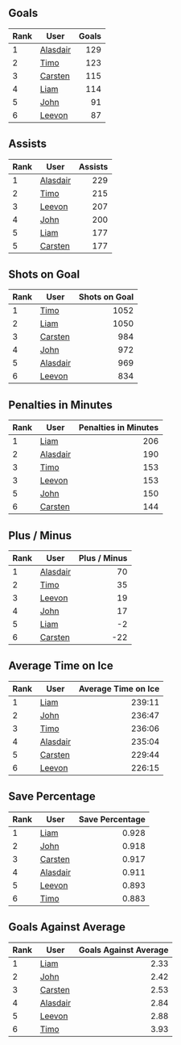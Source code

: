 ## Goals
| Rank | User | Goals |
| :--- | ---- | ---------: |
| 1 | [Alasdair](https://github.com/llevasseur/fantasy-hockey-league/blob/main/ROSTERS.md#Alasdair) |  129 |
| 2 | [Timo](https://github.com/llevasseur/fantasy-hockey-league/blob/main/ROSTERS.md#Timo) |  123 |
| 3 | [Carsten](https://github.com/llevasseur/fantasy-hockey-league/blob/main/ROSTERS.md#Carsten) |  115 |
| 4 | [Liam](https://github.com/llevasseur/fantasy-hockey-league/blob/main/ROSTERS.md#Liam) |  114 |
| 5 | [John](https://github.com/llevasseur/fantasy-hockey-league/blob/main/ROSTERS.md#John) |  91 |
| 6 | [Leevon](https://github.com/llevasseur/fantasy-hockey-league/blob/main/ROSTERS.md#Leevon) |  87 |
## Assists
| Rank | User | Assists |
| :--- | ---- | ---------: |
| 1 | [Alasdair](https://github.com/llevasseur/fantasy-hockey-league/blob/main/ROSTERS.md#Alasdair) |  229 |
| 2 | [Timo](https://github.com/llevasseur/fantasy-hockey-league/blob/main/ROSTERS.md#Timo) |  215 |
| 3 | [Leevon](https://github.com/llevasseur/fantasy-hockey-league/blob/main/ROSTERS.md#Leevon) |  207 |
| 4 | [John](https://github.com/llevasseur/fantasy-hockey-league/blob/main/ROSTERS.md#John) |  200 |
| 5 | [Liam](https://github.com/llevasseur/fantasy-hockey-league/blob/main/ROSTERS.md#Liam) |  177 |
| 5 | [Carsten](https://github.com/llevasseur/fantasy-hockey-league/blob/main/ROSTERS.md#Carsten) |  177 |
## Shots on Goal
| Rank | User | Shots on Goal |
| :--- | ---- | ---------: |
| 1 | [Timo](https://github.com/llevasseur/fantasy-hockey-league/blob/main/ROSTERS.md#Timo) |  1052 |
| 2 | [Liam](https://github.com/llevasseur/fantasy-hockey-league/blob/main/ROSTERS.md#Liam) |  1050 |
| 3 | [Carsten](https://github.com/llevasseur/fantasy-hockey-league/blob/main/ROSTERS.md#Carsten) |  984 |
| 4 | [John](https://github.com/llevasseur/fantasy-hockey-league/blob/main/ROSTERS.md#John) |  972 |
| 5 | [Alasdair](https://github.com/llevasseur/fantasy-hockey-league/blob/main/ROSTERS.md#Alasdair) |  969 |
| 6 | [Leevon](https://github.com/llevasseur/fantasy-hockey-league/blob/main/ROSTERS.md#Leevon) |  834 |
## Penalties in Minutes
| Rank | User | Penalties in Minutes |
| :--- | ---- | ---------: |
| 1 | [Liam](https://github.com/llevasseur/fantasy-hockey-league/blob/main/ROSTERS.md#Liam) |  206 |
| 2 | [Alasdair](https://github.com/llevasseur/fantasy-hockey-league/blob/main/ROSTERS.md#Alasdair) |  190 |
| 3 | [Timo](https://github.com/llevasseur/fantasy-hockey-league/blob/main/ROSTERS.md#Timo) |  153 |
| 3 | [Leevon](https://github.com/llevasseur/fantasy-hockey-league/blob/main/ROSTERS.md#Leevon) |  153 |
| 5 | [John](https://github.com/llevasseur/fantasy-hockey-league/blob/main/ROSTERS.md#John) |  150 |
| 6 | [Carsten](https://github.com/llevasseur/fantasy-hockey-league/blob/main/ROSTERS.md#Carsten) |  144 |
## Plus / Minus
| Rank | User | Plus / Minus |
| :--- | ---- | ---------: |
| 1 | [Alasdair](https://github.com/llevasseur/fantasy-hockey-league/blob/main/ROSTERS.md#Alasdair) |  70 |
| 2 | [Timo](https://github.com/llevasseur/fantasy-hockey-league/blob/main/ROSTERS.md#Timo) |  35 |
| 3 | [Leevon](https://github.com/llevasseur/fantasy-hockey-league/blob/main/ROSTERS.md#Leevon) |  19 |
| 4 | [John](https://github.com/llevasseur/fantasy-hockey-league/blob/main/ROSTERS.md#John) |  17 |
| 5 | [Liam](https://github.com/llevasseur/fantasy-hockey-league/blob/main/ROSTERS.md#Liam) |  -2 |
| 6 | [Carsten](https://github.com/llevasseur/fantasy-hockey-league/blob/main/ROSTERS.md#Carsten) |  -22 |
## Average Time on Ice
| Rank | User | Average Time on Ice |
| :--- | ---- | ---------: |
| 1 | [Liam](https://github.com/llevasseur/fantasy-hockey-league/blob/main/ROSTERS.md#Liam) |  239:11 |
| 2 | [John](https://github.com/llevasseur/fantasy-hockey-league/blob/main/ROSTERS.md#John) |  236:47 |
| 3 | [Timo](https://github.com/llevasseur/fantasy-hockey-league/blob/main/ROSTERS.md#Timo) |  236:06 |
| 4 | [Alasdair](https://github.com/llevasseur/fantasy-hockey-league/blob/main/ROSTERS.md#Alasdair) |  235:04 |
| 5 | [Carsten](https://github.com/llevasseur/fantasy-hockey-league/blob/main/ROSTERS.md#Carsten) |  229:44 |
| 6 | [Leevon](https://github.com/llevasseur/fantasy-hockey-league/blob/main/ROSTERS.md#Leevon) |  226:15 |
## Save Percentage
| Rank | User | Save Percentage |
| :--- | ---- | ---------: |
| 1 | [Liam](https://github.com/llevasseur/fantasy-hockey-league/blob/main/ROSTERS.md#Liam) |  0.928 |
| 2 | [John](https://github.com/llevasseur/fantasy-hockey-league/blob/main/ROSTERS.md#John) |  0.918 |
| 3 | [Carsten](https://github.com/llevasseur/fantasy-hockey-league/blob/main/ROSTERS.md#Carsten) |  0.917 |
| 4 | [Alasdair](https://github.com/llevasseur/fantasy-hockey-league/blob/main/ROSTERS.md#Alasdair) |  0.911 |
| 5 | [Leevon](https://github.com/llevasseur/fantasy-hockey-league/blob/main/ROSTERS.md#Leevon) |  0.893 |
| 6 | [Timo](https://github.com/llevasseur/fantasy-hockey-league/blob/main/ROSTERS.md#Timo) |  0.883 |
## Goals Against Average
| Rank | User | Goals Against Average |
| :--- | ---- | ---------: |
| 1 | [Liam](https://github.com/llevasseur/fantasy-hockey-league/blob/main/ROSTERS.md#Liam) |  2.33 |
| 2 | [John](https://github.com/llevasseur/fantasy-hockey-league/blob/main/ROSTERS.md#John) |  2.42 |
| 3 | [Carsten](https://github.com/llevasseur/fantasy-hockey-league/blob/main/ROSTERS.md#Carsten) |  2.53 |
| 4 | [Alasdair](https://github.com/llevasseur/fantasy-hockey-league/blob/main/ROSTERS.md#Alasdair) |  2.84 |
| 5 | [Leevon](https://github.com/llevasseur/fantasy-hockey-league/blob/main/ROSTERS.md#Leevon) |  2.88 |
| 6 | [Timo](https://github.com/llevasseur/fantasy-hockey-league/blob/main/ROSTERS.md#Timo) |  3.93 |

